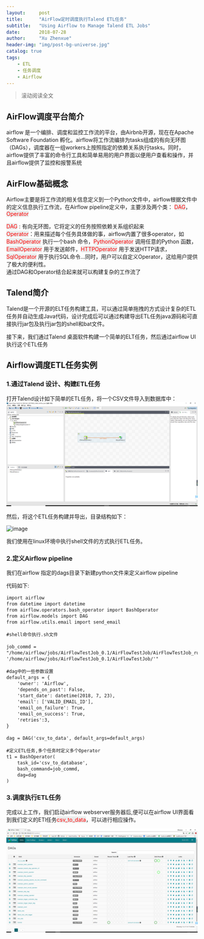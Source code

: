 ```yaml
---
layout:     post
title:      "AirFlow定时调度执行Talend ETL任务"
subtitle:   "Using Airflow to Manage Talend ETL Jobs"
date:       2018-07-28 
author:     "Xu Zhenxue"
header-img: "img/post-bg-universe.jpg"
catalog: true
tags:
    - ETL
    - 任务调度
    - Airflow
---
```


> 滚动阅读全文  

## AirFlow调度平台简介

airflow 是一个编排、调度和监控工作流的平台，由Airbnb开源，现在在Apache Software Foundation 孵化。airflow将工作流编排为tasks组成的有向无环图（DAGs），调度器在一组workers上按照指定的依赖关系执行tasks。同时，airflow提供了丰富的命令行工具和简单易用的用户界面以便用户查看和操作，并且airflow提供了监控和报警系统

## AirFlow基础概念  
  
 Airflow主要是将工作流的相关信息定义到一个Python文件中，airflow根据文件中的定义信息执行工作流，在Airflow pipeline定义中，主要涉及两个类： <font color='red' style='background-color:#EAEDED;'>DAG</font>，<font color='red' style='background-color:#EAEDED;'>Operator</font>

<font color='red' style='background-color:#EAEDED;'>DAG</font> : 有向无环图，它将定义的任务按照依赖关系组织起来   
<font color='red' style='background-color:#EAEDED;'>Operator</font>：用来描述每个任务具体做的事，airflow内置了很多operator，如<font color='red' style='background-color:#EAEDED;'>BashOperator</font> 执行一个bash 命令，<font color='red' style='background-color:#EAEDED;'>PythonOperator</font> 调用任意的Python 函数，<font color='red' style='background-color:#EAEDED;'>EmailOperator</font> 用于发送邮件，<font color='red' style='background-color:#EAEDED;'>HTTPOperator</font> 用于发送HTTP请求， <font color='red' style='background-color:#EAEDED;'>SqlOperator</font> 用于执行SQL命令…同时，用户可以自定义Operator，这给用户提供了极大的便利性。  
通过DAG和Operator结合起来就可以构建复杂的工作流了  

## Talend简介

Talend是一个开源的ELT任务构建工具，可以通过简单拖拽的方式设计复杂的ETL任务并自动生成Java代码，设计完成后可以通过构建导出ETL任务java源码和可直接执行jar包及执行jar包的shell和bat文件。

接下来，我们通过Talend 桌面软件构建一个简单的ELT任务，然后通过airflow UI执行这个ETL任务

## Airflow调度ETL任务实例

### 1.通过Talend 设计、构建ETL任务

打开Talend设计如下简单的ETL任务，将一个CSV文件导入到数据库中：
![image](/img/etl.png)

然后，将这个ETL任务构建并导出，目录结构如下：

![image](/img/job.png)

我们使用在linux环境中执行shell文件的方式执行ETL任务。

### 2.定义Airflow pipeline
我们在airflow 指定的dags目录下新建python文件来定义airflow pipeline

代码如下:


```
import airflow
from datetime import datetime
from airflow.operators.bash_operator import BashOperator
from airflow.models import DAG
from airflow.utils.email import send_email

#shell命令执行.sh文件

job_commd = "/home/airflow/jobs/AirFlowTestJob_0.1/AirFlowTestJob/AirFlowTestJob_run.sh '/home/airflow/jobs/AirFlowTestJob_0.1/AirFlowTestJob/'"

#dag中的一些参数设置
default_args = {
    'owner': 'Airflow',
    'depends_on_past': False,
    'start_date': datetime(2018, 7, 23),    
    'email': ['VALID_EMAIL_ID'],
    'email_on_failure': True,
    'email_on_success': True,
    'retries':3,
}

dag = DAG('csv_to_data', default_args=default_args)

#定义ETL任务,多个任务时定义多个Operator
t1 = BashOperator(
    task_id='csv_to_database',
    bash_command=job_commd,
    dag=dag
)
```

### 3.调度执行ETL任务
完成以上工作，我们启动airflow webserver服务器后,便可以在airflow UI界面看到我们定义的ETl任务<font color='red' style='background-color:#EAEDED;'>csv_to_data</font>，可以进行相应操作。

![image](/img/airflow.png)


